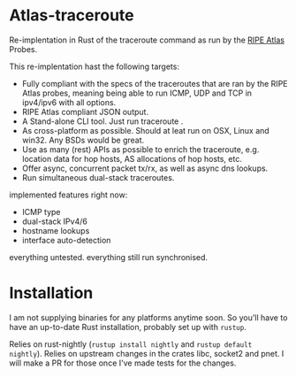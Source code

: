 # Atlas-traceroute

Re-implentation in Rust of the traceroute command as run by the [RIPE Atlas](https://atlas.ripe.net) Probes.

This re-implentation hast the following targets:
- Fully compliant with the specs of the traceroutes that are ran by the RIPE Atlas probes,
  meaning being able to run ICMP, UDP and TCP in ipv4/ipv6 with all options.
- RIPE Atlas compliant JSON output.
- A Stand-alone CLI tool. Just run traceroute <OPTIONS> <IP-ADDRESS OR HOSTNAME>.
- As cross-platform as possible. Should at leat run on OSX, Linux and win32. Any BSDs would be great.
- Use as many (rest) APIs as possible to enrich the traceroute, e.g. location data for hop hosts, AS allocations of hop hosts, etc.
- Offer async, concurrent packet tx/rx, as well as async dns lookups.
- Run simultaneous dual-stack traceroutes.

implemented features right now:

- ICMP type
- dual-stack IPv4/6
- hostname lookups
- interface auto-detection

everything untested. everything still run synchronised.

# Installation

I am not supplying binaries for any platforms anytime soon. 
So you'll have to have an up-to-date Rust installation, probably set up with `rustup`.

Relies on rust-nightly (`rustup install nightly` and `rustup default nightly`).
Relies on upstream changes in the crates libc, socket2 and pnet. I will make a PR for those once I've made tests for the changes.
